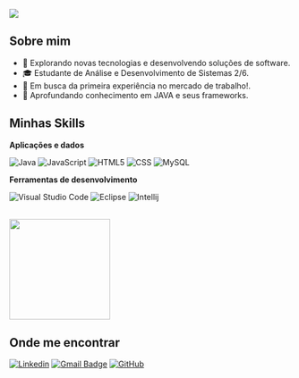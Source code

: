 ![](https://komarev.com/ghpvc/?username=NickolasAranha&color=006bed)

## Sobre mim

- 🤔 Explorando novas tecnologias e desenvolvendo soluções de software.
- 🎓 Estudante de Análise e Desenvolvimento de Sistemas 2/6.
- 💼 Em busca da primeira experiência no mercado de trabalho!.
- 🌱 Aprofundando conhecimento em JAVA e seus frameworks.

## Minhas Skills

**Aplicações e dados**

![Java](https://img.shields.io/badge/-Java-333333?style=flat&logo=Java&logoColor=007396)
![JavaScript](https://img.shields.io/badge/-JavaScript-333333?style=flat&logo=javascript)
![HTML5](https://img.shields.io/badge/-HTML5-333333?style=flat&logo=HTML5)
![CSS](https://img.shields.io/badge/-CSS-333333?style=flat&logo=CSS3&logoColor=1572B6)
![MySQL](https://img.shields.io/badge/-MySQL-333333?style=flat&logo=mysql)

**Ferramentas de desenvolvimento**

![Visual Studio Code](https://img.shields.io/badge/-Visual%20Studio%20Code-333333?style=flat&logo=visual-studio-code&logoColor=007ACC)
![Eclipse](https://img.shields.io/badge/-Eclipse-333333?style=flat&logo=eclipse-ide&logoColor=2C2255)
![Intellij](https://img.shields.io/badge/Intellij%20Idea-000?logo=intellij-idea&style=for-the-badge)


<br/>

<a href="https://github.com/NickolasAranha" title="Perfil do Nickolas">
  <img height="180em" src="https://github-readme-stats.vercel.app/api?username=NickolasAranha&theme=dracula&show_icons=true" />
</a>

## Onde me encontrar

[![Linkedin](https://img.shields.io/badge/-username-blue?style=flat-square&logo=Linkedin&logoColor=white&link=https://www.linkedin.com/in/nickolasaranha/)](https://www.linkedin.com/in/nickolasaranha/)
[![Gmail Badge](https://img.shields.io/badge/-seuemail@email.com-006bed?style=flat-square&logo=Gmail&logoColor=white&link=mailto:aranha.nickolas@gmail.com)](mailto:aranha.nickolas@gmail.com)
[![GitHub](https://img.shields.io/github/followers/iuricode?label=follow&style=social)](https://github.com/NickolasAranha)
